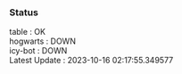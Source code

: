 ### Status


table : OK  
hogwarts : DOWN  
icy-bot : DOWN  
Latest Update : 2023-10-16 02:17:55.349577
